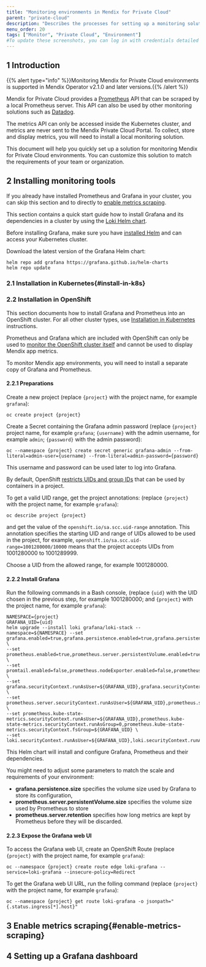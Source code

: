 ```yaml
---
title: "Monitoring environments in Mendix for Private Cloud"
parent: "private-cloud"
description: "Describes the processes for setting up a monitoring solution for Mendix environments in the Private Cloud"
menu_order: 20
tags: ["Monitor", "Private Cloud", "Environment"]
#To update these screenshots, you can log in with credentials detailed in How to Update Screenshots Using Team Apps.
---
```


## 1 Introduction

{{% alert type="info" %}}Monitoring Mendix for Private Cloud environments is supported in Mendix Operator v2.1.0 and later versions.{{% /alert %}}

Mendix for Private Cloud provides a [Prometheus](https://prometheus.io/) API that can be scraped by a local Prometheus server.
This API can also be used by other monitoring solutions such as [Datadog](https://docs.datadoghq.com/integrations/prometheus/).

The metrics API can only be accessed inside the Kubernetes cluster, and metrics are never sent to the Mendix Private Cloud Portal.
To collect, store and display metrics, you will need to install a local monitoring solution.

This document will help you quickly set up a solution for monitoring Mendix for Private Cloud environments.
You can customize this solution to match the requirements of your team or organization.

## 2 Installing monitoring tools

If you already have installed Prometheus and Grafana in your cluster, you can skip this section and to directly to [enable metrics scraping](#enable-metrics-scraping).

This section contains a quick start guide how to install Grafana and its dependencies in a cluster by using the [Loki Helm chart](https://grafana.com/docs/loki/latest/installation/helm/).

Before installing Grafana, make sure you have [installed Helm](https://grafana.com/docs/loki/latest/installation/helm/) and can access your Kubernetes cluster.

Download the latest version of the Grafana Helm chart:
```
helm repo add grafana https://grafana.github.io/helm-charts
helm repo update
```

### 2.1 Installation in Kubernetes{#install-in-k8s}

<!-- TODO -->

### 2.2 Installation in OpenShift

This section documents how to install Grafana and Prometheus into an OpenShift cluster. For all other cluster types, use [Installation in Kubernetes](#install-in-k8s) instructions.

Prometheus and Grafana which are included with OpenShift can only be used to [monitor the OpenShift cluster itself](https://docs.openshift.com/container-platform/4.7/monitoring/accessing-third-party-uis.html) and cannot be used to display Mendix app metrics.

To monitor Mendix app environments, you will need to install a separate copy of Grafana and Prometheus.

#### 2.2.1 Preparations

Create a new project (replace `{project}` with the project name, for example `grafana`):

```shell
oc create project {project}
```

Create a Secret containing the Grafana admin password (replace `{project}` project name, for example `grafana`; `{username}` with the admin username, for example `admin`; `{password}` with the admin password):

```shell
oc --namespace {project} create secret generic grafana-admin --from-literal=admin-user={username} --from-literal=admin-password={password}
```

This username and password can be used later to log into Grafana.

By default, OpenShift [restricts UIDs and group IDs](https://docs.openshift.com/container-platform/4.7/authentication/managing-security-context-constraints.html#security-context-constraints-pre-allocated-values_configuring-internal-oauth) that can be used by containers in a project.

To get a valid UID range, get the project annotations: (replace `{project}` with the project name, for example `grafana`):

```shell
oc describe project {project}
```

and get the value of the `openshift.io/sa.scc.uid-range` annotation.
This annotation specifies the starting UID and range of UIDs allowed to be used in the project, for example, `openshift.io/sa.scc.uid-range=1001280000/10000` means that the project accepts UIDs from 1001280000 to 1001289999.

Choose a UID from the allowed range, for example 1001280000.

#### 2.2.2 Install Grafana

Run the following commands in a Bash console, (replace `{uid}` with the UID chosen in the previous step, for example 1001280000; and `{project}` with the project name, for example `grafana`):

```shell
NAMESPACE={project}
GRAFANA_UID={uid}
helm upgrade --install loki grafana/loki-stack --namespace=${NAMESPACE} --set grafana.enabled=true,grafana.persistence.enabled=true,grafana.persistence.size=1Gi,grafana.initChownData.enabled=false \
--set prometheus.enabled=true,prometheus.server.persistentVolume.enabled=true,prometheus.server.persistentVolume.size=50Gi,prometheus.server.retention=7d \
--set promtail.enabled=false,prometheus.nodeExporter.enabled=false,prometheus.alertmanager.enabled=false,prometheus.pushgateway.enabled=false \
--set grafana.securityContext.runAsUser=${GRAFANA_UID},grafana.securityContext.runAsGroup=0,grafana.securityContext.fsGroup=${GRAFANA_UID} \
--set prometheus.server.securityContext.runAsUser=${GRAFANA_UID},prometheus.server.securityContext.runAsGroup=0,prometheus.server.securityContext.fsGroup=${GRAFANA_UID} \
--set prometheus.kube-state-metrics.securityContext.runAsUser=${GRAFANA_UID},prometheus.kube-state-metrics.securityContext.runAsGroup=0,prometheus.kube-state-metrics.securityContext.fsGroup=${GRAFANA_UID} \
--set loki.securityContext.runAsUser=${GRAFANA_UID},loki.securityContext.runAsGroup=0,loki.securityContext.fsGroup=${GRAFANA_UID}
```

This Helm chart will install and configure Grafana, Prometheus and their dependencies.

You might need to adjust some parameters to match the scale and requirements of your environment:

* **grafana.persistence.size** specifies the volume size used by Grafana to store its configuration, 
* **prometheus.server.persistentVolume.size** specifies the volume size used by Prometheus to store 
* **prometheus.server.retention** specifies how long metrics are kept by Prometheus before they will be discarded.

#### 2.2.3 Expose the Grafana web UI

To access the Grafana web UI, create an OpenShift Route (replace `{project}` with the project name, for example `grafana`):

```shell
oc --namespace {project} create route edge loki-grafana --service=loki-grafana --insecure-policy=Redirect
```

To get the Grafana web UI URL, run the folling command (replace `{project}` with the project name, for example `grafana`):

```shell
oc --namespace {project} get route loki-grafana -o jsonpath="{.status.ingress[*].host}"
```

## 3 Enable metrics scraping{#enable-metrics-scraping}

<!-- TODO: formal spec how to find and scrape app pods -->
<!-- TODO: annotations in OperatorConfiguration -->
<!-- TODO: annotations in Portunus -->

## 4 Setting up a Grafana dashboard

<!-- TODO: how to install and use the default dashboard -->
<!-- TODO: how to set metrics links in Portunus -->

